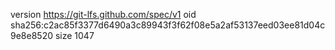 version https://git-lfs.github.com/spec/v1
oid sha256:c2ac85f3377d6490a3c89943f3f62f08e5a2af53137eed03ee81d04c9e8e8520
size 1047
